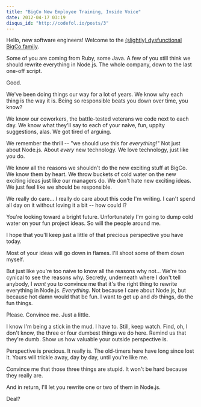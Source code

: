 ```yaml
---
title: "BigCo New Employee Training, Inside Voice"
date: 2012-04-17 03:19
disqus_id: "http://codefol.io/posts/3"
---
```


Hello, new software engineers!  Welcome to the <a href="http://weblog.raganwald.com/2005/07/why-you-need-degree-to-work-for-bigco.html">(slightly) dysfunctional BigCo family</a>.

Some of you are coming from Ruby, some Java. A few of you still think we should rewrite everything in Node.js. The whole company,  down to the last one-off script.

Good.

We've been doing things our way for a lot of years. We know why each thing is the way it is. Being so responsible beats you down over time, you know?

We know our coworkers, the battle-tested veterans we code next to each day. We know what they'll say to each of your naive, fun, uppity suggestions, alas. We got tired of arguing.

We remember the thrill -- "we should use this for *everything*!"  Not just about Node.js. About *every* new technology. We love technology, just like you do.

We know all the reasons we shouldn't do the new exciting stuff at BigCo. We know them by heart. We throw buckets of cold water on the new exciting ideas just like our managers do. We don't hate new exciting ideas. We just feel like we should be responsible.

We really do care... *I* really do care about this code I'm writing. I can't spend all day on it without loving it a bit -- how could I?

You're looking toward a bright future. Unfortunately I'm going to dump cold water on your fun project ideas. So will the people around me.

I hope that you'll keep just a little of that precious perspective you have today.

Most of your ideas will go down in flames. I'll shoot some of them down myself.

But just like you're too naive to know all the reasons why not... We're too cynical to see the reasons why. Secretly, underneath where I don't tell anybody, I *want* you to convince me that it's the right thing to rewrite everything in Node.js. *Everything*. Not because I care about Node.js, but because hot damn would that be fun. I want to get up and *do* things, do the fun things.

Please. Convince me. Just a little.

I know I'm being a stick in the mud. I have to. Still, keep watch. Find, oh, I don't know, the three or four dumbest things we do here. Remind us that they're dumb. Show us how valuable your outside perspective is.

Perspective is precious. It really is. The old-timers here have long since lost it. Yours will trickle away, day by day, until you're like me.

Convince me that those three things are stupid. It won't be hard because they really are.

And in return, I'll let you rewrite one or two of them in Node.js.

Deal?
